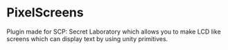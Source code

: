 # PixelScreens

Plugin made for SCP: Secret Laboratory which allows you to make LCD like screens which can display text by using unity primitives.
